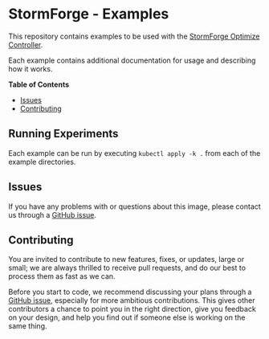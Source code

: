 # StormForge - Examples

This repository contains examples to be used with the [StormForge Optimize Controller][controller].

Each example contains additional documentation for usage and describing how it works.

**Table of Contents**

<!-- toc -->

- [Issues](#issues)
- [Contributing](#contributing)

<!-- tocstop -->

## Running Experiments
Each example can be run by executing `kubectl apply -k .` from each of the example directories.

## Issues

If you have any problems with or questions about this image, please contact us
through a [GitHub issue][issues].

## Contributing

You are invited to contribute to new features, fixes, or updates, large or
small; we are always thrilled to receive pull requests, and do our best to
process them as fast as we can.

Before you start to code, we recommend discussing your plans through a [GitHub
issue][issues], especially for more ambitious contributions. This gives other
contributors a chance to point you in the right direction, give you feedback on
your design, and help you find out if someone else is working on the same thing.

[issues]: https://github.com/thestormforge/examples/issues
[controller]: https://github.com/thestormforge/optimize-controller
